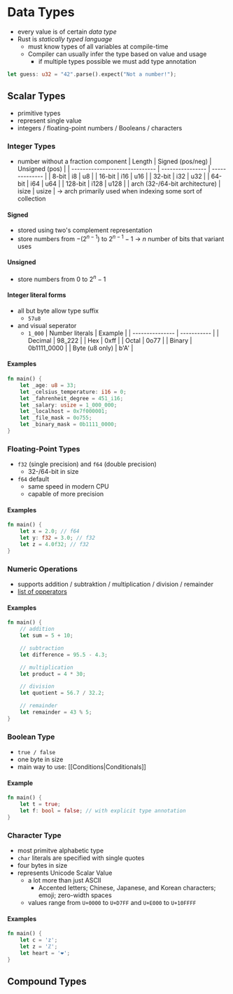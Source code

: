 # Data Types
- every value is of certain *data type*
- Rust is *statically typed language* 
	- must know types of all variables at compile-time
	- Compiler can usually infer the type based on value and usage
		- if multiple types possible we must add type annotation
```Rust
let guess: u32 = "42".parse().expect("Not a number!");
```

## Scalar Types
- primitive types
- represent single value
- integers / floating-point numbers / Booleans / characters
### Integer Types
- number without a fraction component
| Length                         | Signed (pos/neg) | Unsigned (pos) |
| ------------------------------ | ---------------- | -------------- |
| 8-bit                          | i8               | u8             |
| 16-bit                         | i16              | u16            |
| 32-bit                         | i32              | u32            |
| 64-bit                         | i64              | u64            |
| 128-bit                        | i128             | u128           |
| arch (32-/64-bit architecture) | isize            | usize          |
-> arch primarily used when indexing some sort of collection
#### Signed
- stored using two's complement representation
- store numbers from $-(2^{n−1})$ to $2^{n−1}-1$ -> $n$ number of bits that variant uses
#### Unsigned
- store numbers from $0$ to $2^n-1$
#### Integer literal forms
- all but byte allow type suffix
	- `57u8`
- and visual seperator
	- `1_000`
| Number literals | Example     |
| --------------- | ----------- |
| Decimal         | 98_222      |
| Hex             | 0xff        |
| Octal           | 0o77        |
| Binary          | 0b1111_0000 |
| Byte (u8 only)  | b'A'        | 
#### Examples
```Rust
fn main() {  
    let _age: u8 = 33;   
    let _celsius_temperature: i16 = 0;  
    let _fahrenheit_degree = 451_i16;   
    let _salary: usize = 1_000_000;   
    let _localhost = 0x7f000001;   
    let _file_mask = 0o755;  
    let _binary_mask = 0b1111_0000;  
}
```

### Floating-Point Types
- `f32` (single precision) and `f64` (double precision)
	- 32-/64-bit in size
- `f64` default 
	- same speed in modern CPU
	- capable of more precision
#### Examples
```Rust
fn main() {
    let x = 2.0; // f64
    let y: f32 = 3.0; // f32
    let z = 4.0f32; // f32
}
```

### Numeric Operations
- supports addition / subtraktion / multiplication / division / remainder
- [list of opperators](https://doc.rust-lang.org/stable/book/appendix-02-operators.html)
#### Examples
```Rust
fn main() {
    // addition
    let sum = 5 + 10;

    // subtraction
    let difference = 95.5 - 4.3;

    // multiplication
    let product = 4 * 30;

    // division
    let quotient = 56.7 / 32.2;

    // remainder
    let remainder = 43 % 5;
}
```

### Boolean Type
- `true / false`
- one byte in size
- main way to use: [[Conditions|Conditionals]]
#### Example 
```Rust
fn main() {
    let t = true;
    let f: bool = false; // with explicit type annotation
}
```

### Character Type
- most primitve alphabetic type
- `char` literals are specified with single quotes
- four bytes in size
- represents Unicode Scalar Value
	- a lot more than just ASCII
		- Accented letters; Chinese, Japanese, and Korean characters; emoji; zero-width spaces
	- values range from `U+0000` to `U+D7FF` and `U+E000` to `U+10FFFF`
#### Examples
```Rust
fn main() {
    let c = 'z';
    let z = 'ℤ';
    let heart = '❤';
}
```

## Compound Types

